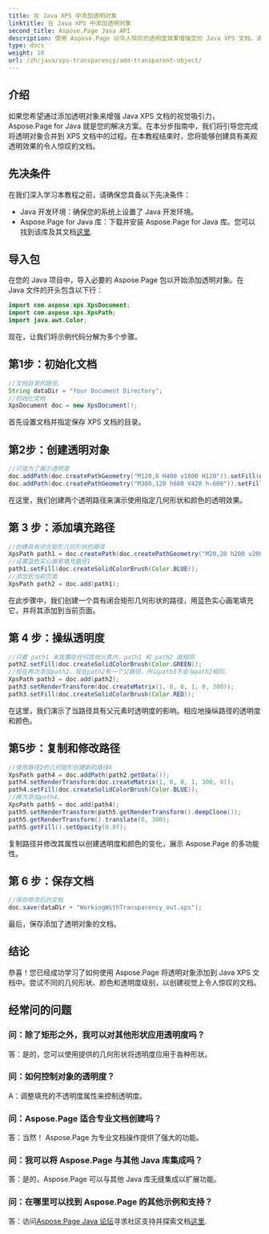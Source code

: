 ```yaml
---
title: 在 Java XPS 中添加透明对象
linktitle: 在 Java XPS 中添加透明对象
second_title: Aspose.Page Java API
description: 使用 Aspose.Page 以令人惊叹的透明度效果增强您的 Java XPS 文档。请按照我们的分步指南添加透明对象。
type: docs
weight: 10
url: /zh/java/xps-transparency/add-transparent-object/
---
```

## 介绍
如果您希望通过添加透明对象来增强 Java XPS 文档的视觉吸引力，Aspose.Page for Java 就是您的解决方案。在本分步指南中，我们将引导您完成将透明对象合并到 XPS 文档中的过程。在本教程结束时，您将能够创建具有美观透明效果的令人惊叹的文档。
## 先决条件
在我们深入学习本教程之前，请确保您具备以下先决条件：
- Java 开发环境：确保您的系统上设置了 Java 开发环境。
-  Aspose.Page for Java 库：下载并安装 Aspose.Page for Java 库。您可以找到该库及其文档[这里](https://releases.aspose.com/page/java/).
## 导入包
在您的 Java 项目中，导入必要的 Aspose.Page 包以开始添加透明对象。在 Java 文件的开头包含以下行：
```java
import com.aspose.xps.XpsDocument;
import com.aspose.xps.XpsPath;
import java.awt.Color;
```
现在，让我们将示例代码分解为多个步骤。
## 第1步：初始化文档
```java
//文档目录的路径。
String dataDir = "Your Document Directory";
//初始化文档
XpsDocument doc = new XpsDocument();
```
首先设置文档并指定保存 XPS 文档的目录。
## 第2步：创建透明对象
```java
//只是为了展示透明度
doc.addPath(doc.createPathGeometry("M120,0 H400 v1000 H120")).setFill(doc.createSolidColorBrush(Color.GRAY));
doc.addPath(doc.createPathGeometry("M300,120 h600 V420 h-600")).setFill(doc.createSolidColorBrush(Color.GRAY));
```
在这里，我们创建两个透明路径来演示使用指定几何形状和颜色的透明效果。
## 第 3 步：添加填充路径
```java
//创建具有闭合矩形几何形状的路径
XpsPath path1 = doc.createPath(doc.createPathGeometry("M20,20 h200 v200 h-200 z"));
//设置蓝色实心画笔填充路径1
path1.setFill(doc.createSolidColorBrush(Color.BLUE));
//添加到当前页面
XpsPath path2 = doc.add(path1);
```
在此步骤中，我们创建一个具有闭合矩形几何形状的路径，用蓝色实心画笔填充它，并将其添加到当前页面。
## 第 4 步：操纵透明度
```java
//只要 path1 未放置在任何其他元素内，path1 和 path2 就相同
path2.setFill(doc.createSolidColorBrush(Color.GREEN));
//现在再次添加path2。现在path2有一个父路径，所以path3不会与path2相同。
XpsPath path3 = doc.add(path2);
path3.setRenderTransform(doc.createMatrix(1, 0, 0, 1, 0, 300));
path3.setFill(doc.createSolidColorBrush(Color.RED));
```
在这里，我们演示了当路径具有父元素时透明度的影响。相应地操纵路径的透明度和颜色。
## 第5步：复制和修改路径
```java
//使用路径2的几何图形创建新的路径4
XpsPath path4 = doc.addPath(path2.getData());
path4.setRenderTransform(doc.createMatrix(1, 0, 0, 1, 300, 0));
path4.setFill(doc.createSolidColorBrush(Color.BLUE));
//再次添加path4。
XpsPath path5 = doc.add(path4);
path5.setRenderTransform(path5.getRenderTransform().deepClone());
path5.getRenderTransform().translate(0, 300);
path5.getFill().setOpacity(0.8f);
```
复制路径并修改其属性以创建透明度和颜色的变化，展示 Aspose.Page 的多功能性。
## 第 6 步：保存文档
```java
//保存修改后的文档
doc.save(dataDir + "WorkingWithTransparency_out.xps");
```
最后，保存添加了透明对象的文档。
## 结论
恭喜！您已经成功学习了如何使用 Aspose.Page 将透明对象添加到 Java XPS 文档中。尝试不同的几何形状、颜色和透明度级别，以创建视觉上令人惊叹的文档。
## 经常问的问题
### 问：除了矩形之外，我可以对其他形状应用透明度吗？
答：是的，您可以使用提供的几何形状将透明度应用于各种形状。
### 问：如何控制对象的透明度？
A：调整填充的不透明度属性来控制透明度。
### 问：Aspose.Page 适合专业文档创建吗？
答：当然！ Aspose.Page 为专业文档操作提供了强大的功能。
### 问：我可以将 Aspose.Page 与其他 Java 库集成吗？
答：是的，Aspose.Page 可以与其他 Java 库无缝集成以扩展功能。
### 问：在哪里可以找到 Aspose.Page 的其他示例和支持？
答：访问[Aspose.Page Java 论坛](https://forum.aspose.com/c/page/39)寻求社区支持并探索文档[这里](https://reference.aspose.com/page/java/).